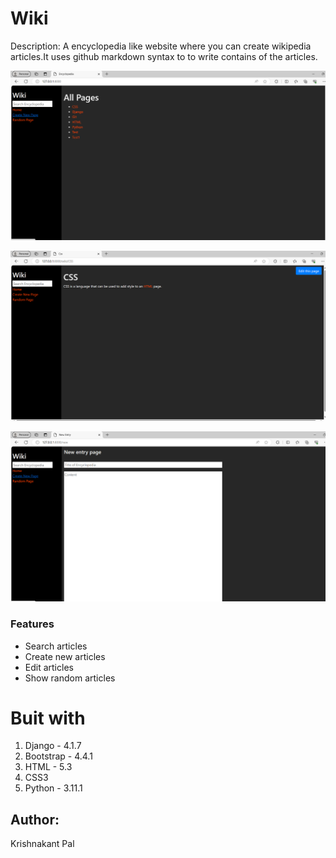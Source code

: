 # Wiki

Description: A encyclopedia like website where you can create wikipedia articles.It uses github markdown syntax to to write contains of the articles.


![alt text](image-1.png)

![alt text](image-2.png)

![alt text](image-3.png)

### Features
* Search articles
* Create new articles
* Edit articles
* Show random articles

# Buit with
1. Django - 4.1.7
2. Bootstrap - 4.4.1
3. HTML - 5.3
4. CSS3 
5. Python - 3.11.1

## Author:
Krishnakant Pal
